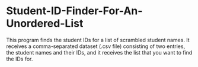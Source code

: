 # Student-ID-Finder-For-An-Unordered-List
This program finds the student IDs for a list of scrambled student names. It receives a comma-separated dataset (.csv file) consisting of two entries, the student names and their IDs, and it receives the list that you want to find the IDs for. 
